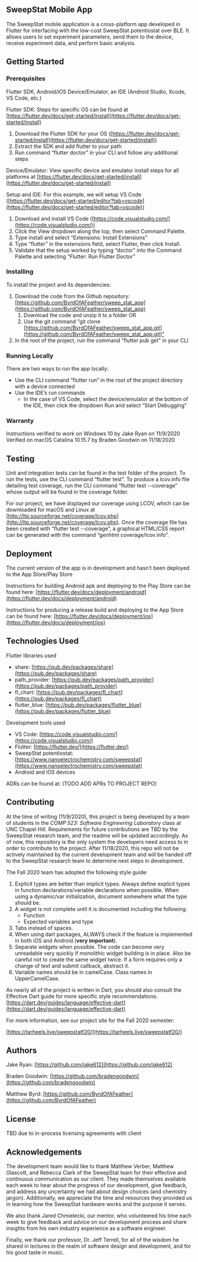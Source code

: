 ## SweepStat Mobile App

The SweepStat mobile application is a cross-platform app developed in Flutter for interfacing with the low-cost SweepStat potentiostat over BLE. It allows users to set experiment parameters, send them to the device, receive experiment data, and perform basic analysis.


## Getting Started


### Prerequisites

Flutter SDK, Android/iOS Device/Emulator, an IDE (Android Studio, Xcode, VS Code, etc.)

Flutter SDK: Steps for specific OS can be found at [https://flutter.dev/docs/get-started/install](https://flutter.dev/docs/get-started/install) 



1. Download the Flutter SDK for your OS ([https://flutter.dev/docs/get-started/install](https://flutter.dev/docs/get-started/install))
2. Extract the SDK and add flutter to your path
3. Run command “flutter doctor” in your CLI and follow any additional steps 

Device/Emulator: View specific device and emulator install steps for all platforms at [https://flutter.dev/docs/get-started/install](https://flutter.dev/docs/get-started/install) 

Setup and IDE: For this example, we will setup VS Code ([https://flutter.dev/docs/get-started/editor?tab=vscode](https://flutter.dev/docs/get-started/editor?tab=vscode)) 



1. Download and install VS Code ([https://code.visualstudio.com/](https://code.visualstudio.com/))
2. Click the View dropdown along the top, then select Command Palette.
3. Type install and select “Extensions: Install Extensions”
4. Type “flutter” in the extensions field, select Flutter, then click Install.
5. Validate that the setup worked by typing “doctor” into the Command Palette and selecting “Flutter: Run Flutter Doctor”


### Installing

To install the project and its dependencies:



1. Download the code from the Github repository: [https://github.com/ByrdOfAFeather/sweep_stat_app](https://github.com/ByrdOfAFeather/sweep_stat_app) 
    1. Download the code and unzip it to a folder OR
    2. Use the git command “git clone [https://github.com/ByrdOfAFeather/sweep_stat_app.git](https://github.com/ByrdOfAFeather/sweep_stat_app.git)”
2. In the root of the project, run the command “flutter pub get” in your CLI


### Running Locally

There are two ways to run the app locally:



*   Use the CLI command “flutter run” in the root of the project directory with a device connected
*   Use the IDE’s run commands
    *   In the case of VS Code, select the device/emulator at the bottom of the IDE, then click the dropdown Run and select “Start Debugging”


### Warranty

Instructions verified to work on Windows 10 by Jake Ryan on 11/9/2020
Verified on macOS Catalina 10.15.7 by Braden Goodwin on 11/18/2020


## Testing 

Unit and integration tests can be found in the test folder of the project. To run the tests, use the CLI command “flutter test”. To produce a lcov.info file detailing test coverage, run the CLI command “flutter test --coverage” whose output will be found in the coverage folder.

For our project, we have displayed our coverage using LCOV, which can be downloaded for macOS and Linux at [http://ltp.sourceforge.net/coverage/lcov.php](http://ltp.sourceforge.net/coverage/lcov.php). Once the coverage file has been created with “flutter test --coverage”, a graphical HTML/CSS report can be generated with the command “genhtml coverage/lcov.info”. 


## Deployment

The current version of the app is in development and hasn’t been deployed to the App Store/Play Store

Instructions for building Android apk and deploying to the Play Store can be found here: [https://flutter.dev/docs/deployment/android](https://flutter.dev/docs/deployment/android) 

Instructions for producing a release build and deploying to the App Store can be found here: [https://flutter.dev/docs/deployment/ios](https://flutter.dev/docs/deployment/ios) 


## Technologies Used 

Flutter libraries used



*   share: [https://pub.dev/packages/share](https://pub.dev/packages/share) 
*   path_provider: [https://pub.dev/packages/path_provider](https://pub.dev/packages/path_provider) 
*   fl_chart: [https://pub.dev/packages/fl_chart](https://pub.dev/packages/fl_chart) 
*   flutter_blue: [https://pub.dev/packages/flutter_blue](https://pub.dev/packages/flutter_blue) 

Development tools used 



*   VS Code: [https://code.visualstudio.com/](https://code.visualstudio.com/) 
*   Flutter: [https://flutter.dev/](https://flutter.dev/) 
*   SweepStat potentiostat: [https://www.nanoelectrochemistry.com/sweepstat](https://www.nanoelectrochemistry.com/sweepstat) 
*   Android and iOS devices

ADRs can be found at: (TODO ADD APRs TO PROJECT REPO)


## Contributing

At the time of writing (11/9/2020), this project is being developed by a team of students in the _COMP 523: Software Engineering Laboratory_ class at UNC Chapel Hill. Requirements for future contributions are TBD by the SweepStat research team, and the readme will be updated accordingly. As of now, this repository is the only system the developers need access to in order to contribute to the project. After 11/18/2020, this repo will not be actively maintained by the current development team and will be handed off to the SweepStat research team to determine next steps in development.

The Fall 2020 team has adopted the following style guide:



1. Explicit types are better than implicit types. Always define explicit types in function declarations/variable declarations when possible. When using a dynamic/var initialization, document somewhere what the type should be.
2. A widget is not complete until it is documented including the following:
    *   Function
    *   Expected variables and type
3. Tabs instead of spaces.
4. When using dart packages, ALWAYS check if the feature is implemented in both iOS and Android (**very important**).
5. Separate widgets when possible. The code can become very unreadable very quickly if monolithic widget building is in place. Also be careful not to create the same widget twice. If a form requires only a change of text and submit callback, abstract it.
6. Variable names should be in camelCase. Class names in UpperCamelCase.

As nearly all of the project is written in Dart, you should also consult the Effective Dart guide for more specific style recommendations: [https://dart.dev/guides/language/effective-dart](https://dart.dev/guides/language/effective-dart) 

For more information, see our project site for the Fall 2020 semester:

[https://tarheels.live/sweepstatf20/](https://tarheels.live/sweepstatf20/)


## Authors

Jake Ryan: [https://github.com/jake612](https://github.com/jake612) 

Braden Goodwin: [https://github.com/bradengoodwin](https://github.com/bradengoodwin)

Matthew Byrd: [https://github.com/ByrdOfAFeather](https://github.com/ByrdOfAFeather) 


## License

TBD due to in-process licensing agreements with client


## Acknowledgements

The development team would like to thank Matthew Verber, Matthew Glascott, and Rebecca Clark of the SweepStat team for their effective and continuous communication as our client. They made themselves available each week to hear about the progress of our development, give feedback, and address any uncertainty we had about design choices (and chemistry jargon). Additionally, we appreciate the time and resources they provided us in learning how the SweepStat hardware works and the purpose it serves.

We also thank Jared Chmielecki, our mentor, who volunteered his time each week to give feedback and advice on our development process and share insights from his own industry experience as a software engineer.

Finally, we thank our professor, Dr. Jeff Terrell, for all of the wisdom he shared in lectures in the realm of software design and development, and for his good taste in music.

